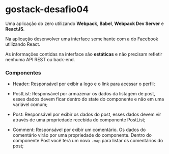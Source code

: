 # gostack-desafio04

Uma aplicação do zero utilizando **Webpack**, **Babel**, **Webpack Dev Server** e **ReactJS**.

Na aplicação desenvolver uma interface semelhante com a do Facebook utilizando React.

As informações contidas na interface são **estáticas** e não precisam refletir nenhuma API REST ou back-end.

### Componentes

- Header: Responsável por exibir a logo e o link para acessar o perfil;

- PostList: Responsável por armazenar os dados da listagem de post, esses dados devem ficar dentro do state do componente e não em uma variável comum;

- Post: Responsável por exibir os dados do post, esses dados devem vir através de uma propriedade recebida do componente PostList;

- Comment: Responsável por exibir um comentário. Os dados do comentário virão por uma propriedade do componente. Dentro do componente Post você terá um novo ```.map``` para listar os comentários do post;
